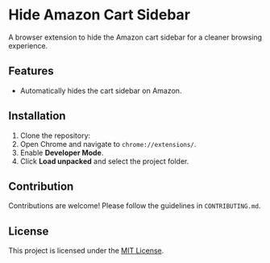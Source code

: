 # Hide Amazon Cart Sidebar

A browser extension to hide the Amazon cart sidebar for a cleaner browsing experience.

## Features
- Automatically hides the cart sidebar on Amazon.

## Installation
1. Clone the repository:
2. Open Chrome and navigate to `chrome://extensions/`.
3. Enable **Developer Mode**.
4. Click **Load unpacked** and select the project folder.

## Contribution
Contributions are welcome! Please follow the guidelines in `CONTRIBUTING.md`.

## License
This project is licensed under the [MIT License](LICENSE).
